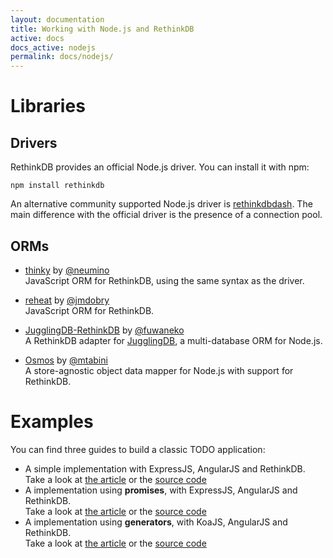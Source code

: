 ```yaml
---
layout: documentation
title: Working with Node.js and RethinkDB
active: docs
docs_active: nodejs
permalink: docs/nodejs/
---
```


# Libraries

## Drivers


RethinkDB provides an official Node.js driver. You can install it with npm:

```
npm install rethinkdb
```


An alternative community supported Node.js driver is
[rethinkdbdash](https://github.com/neumino/rethinkdbdash).
The main difference with the official driver is the presence of a connection pool.


## ORMs

- [thinky](https://github.com/neumino/thinky) by [@neumino](https://github.com/neumino)  
  JavaScript ORM for RethinkDB, using the same syntax as the driver.

- [reheat](https://github.com/jmdobry/reheat) by [@jmdobry](https://github.com/jmdobry)  
  JavaScript ORM for RethinkDB.

- [JugglingDB-RethinkDB](https://github.com/fuwaneko/jugglingdb-rethink) by [@fuwaneko](https://github.com/fuwaneko)  
  A RethinkDB adapter for [JugglingDB](https://github.com/1602/jugglingdb), a multi-database ORM for Node.js.

- [Osmos](https://github.com/mtabini/osmos) by [@mtabini](https://github.com/mtabini)  
  A store-agnostic object data mapper for Node.js with support for RethinkDB.



# Examples

You can find three guides to build a classic TODO application:

- A simple implementation with ExpressJS, AngularJS and RethinkDB.  
Take a look at [the article](/docs/examples/node-todo/) or the
[source code](https://github.com/rethinkdb/rethinkdb-example-nodejs/tree/master/todo-angular-express)
- A implementation using __promises__, with ExpressJS, AngularJS and RethinkDB.  
Take a look at [the article](/docs/examples/node-todo-promises/) or the
[source code](https://github.com/rethinkdb/rethinkdb-example-nodejs/tree/master/todo-angular-express-promise)
- A implementation using __generators__, with KoaJS, AngularJS and RethinkDB.  
Take a look at [the article](/docs/examples/node-todo-koa/) or the
[source code](https://github.com/rethinkdb/rethinkdb-example-nodejs/tree/master/todo-angular-koa)
